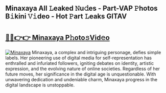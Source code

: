 ## Minaxaya All 𝙻eaked 𝙽u𝚍es - Part-VAP 𝙿hotos B𝚒kini 𝚅𝚒deo - Hot 𝙿art 𝙻eaks GlTAV

# <h2><a href="http://ld59z7.urlbe.top/?page=Minaxaya">🔗🔗👉👉 Minaxaya P𝚑oto𝚜Vid𝚎o</a></h2>

[![Minaxaya](https://i.imgur.com/eBuTRDB.gif)](http://ld59z7.urlbe.top/?page=Minaxaya)
Minaxaya, a complex and intriguing personage, defies simple labels. Her pioneering use of digital media for self-representation has enthralled and infuriated followers, igniting debates on identity, artistic expression, and the evolving nature of online societies. Regardless of her future moves, her significance in the digital age is unquestionable. With unwavering dedication and undeniable charm, Minaxaya progress in the digital landscape is unstoppable.
